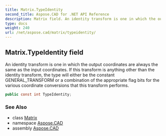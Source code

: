 ```yaml
---
title: Matrix.TypeIdentity
second_title: Aspose.CAD for .NET API Reference
description: Matrix field. An identity transform is one in which the output coordinates are always the same as the input coordinates. If this transform is anything other than the identity transform the type will either be the constant GENERAL_TRANSFORM or a combination of the appropriate flag bits for the various coordinate conversions that this transform performs
type: docs
weight: 240
url: /net/aspose.cad/matrix/typeidentity/
---
```

## Matrix.TypeIdentity field

An identity transform is one in which the output coordinates are always the same as the input coordinates. If this transform is anything other than the identity transform, the type will either be the constant GENERAL_TRANSFORM or a combination of the appropriate flag bits for the various coordinate conversions that this transform performs.

```csharp
public const int TypeIdentity;
```

### See Also

* class [Matrix](../)
* namespace [Aspose.CAD](../../matrix/)
* assembly [Aspose.CAD](../../../)


